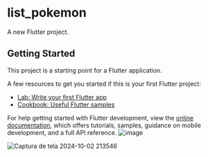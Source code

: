 # list_pokemon

A new Flutter project.

## Getting Started

This project is a starting point for a Flutter application.

A few resources to get you started if this is your first Flutter project:

- [Lab: Write your first Flutter app](https://docs.flutter.dev/get-started/codelab)
- [Cookbook: Useful Flutter samples](https://docs.flutter.dev/cookbook)

For help getting started with Flutter development, view the
[online documentation](https://docs.flutter.dev/), which offers tutorials,
samples, guidance on mobile development, and a full API reference.
![image](https://github.com/user-attachments/assets/626f6690-8f11-4503-ba97-9e377a167e51)


![Captura de tela 2024-10-02 213546](https://github.com/user-attachments/assets/c32938cb-f5d2-4715-9047-67f9b953d0c4)
